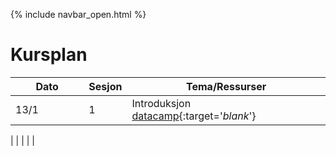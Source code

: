 {% include navbar_open.html %}

# Kursplan

| Dato <img width=80/>  | Sesjon  |  Tema/Ressurser <img width=200/>  |
|-----------------------|---------|-----------------------------------| 
|13/1                   | 1       |  Introduksjon <br /> [datacamp](https://app.datacamp.com/learn/courses/free-introduction-to-r){:target='_blank_'} <br />
|
| | | | 


